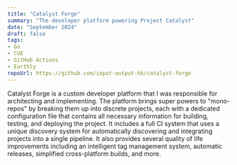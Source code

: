 ```yaml
---
title: "Catalyst Forge"
summary: "The developer platform powering Project Catalyst"
date: "September 2024"
draft: false
tags:
- Go
- CUE
- GitHub Actions
- Earthly
repoUrl: https://github.com/input-output-hk/catalyst-forge
---
```


Catalyst Forge is a custom developer platform that I was responsible for architecting and implementing.
The platform brings super powers to "mono-repos" by breaking them up into discrete projects, each with a dedicated configuration
file that contains all necessary information for building, testing, and deploying the project.
It includes a full CI system that uses a unique discovery system for automatically discovering and integrating projects into a
single pipeline.
It also provides several quality of life improvements including an intelligent tag management system, automatic releases, simplified
cross-platform builds, and more.
